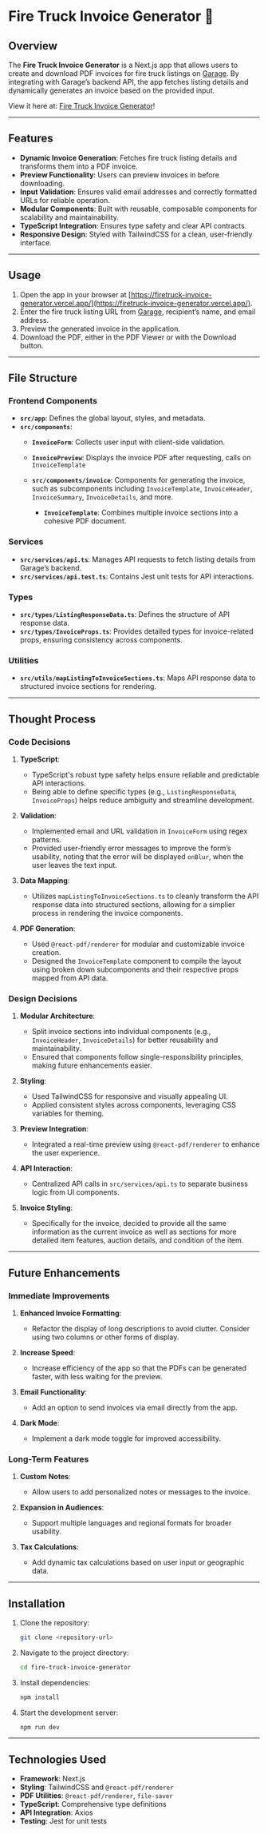 # Fire Truck Invoice Generator 🚒

## Overview
The **Fire Truck Invoice Generator** is a Next.js app that allows users to create and download PDF invoices for fire truck listings on [Garage](https://www.withgarage.com/). By integrating with Garage’s backend API, the app fetches listing details and dynamically generates an invoice based on the provided input.

View it here at: [Fire Truck Invoice Generator](https://firetruck-invoice-generator.vercel.app/)!

---

## Features
- **Dynamic Invoice Generation**: Fetches fire truck listing details and transforms them into a PDF invoice.
- **Preview Functionality**: Users can preview invoices in before downloading.
- **Input Validation**: Ensures valid email addresses and correctly formatted URLs for reliable operation.
- **Modular Components**: Built with reusable, composable components for scalability and maintainability.
- **TypeScript Integration**: Ensures type safety and clear API contracts.
- **Responsive Design**: Styled with TailwindCSS for a clean, user-friendly interface.

---

## Usage
1. Open the app in your browser at [https://firetruck-invoice-generator.vercel.app/](https://firetruck-invoice-generator.vercel.app/).
2. Enter the fire truck listing URL from [Garage](https://www.withgarage.com/), recipient’s name, and email address.
3. Preview the generated invoice in the application.
4. Download the PDF, either in the PDF Viewer or with the Download button.

---
## File Structure

### **Frontend Components**
- **`src/app`**: Defines the global layout, styles, and metadata.
- **`src/components`**:
  - **`InvoiceForm`**: Collects user input with client-side validation.
  -  **`InvoicePreview`**: Displays the invoice PDF after requesting, calls on `InvoiceTemplate`

  - **`src/components/invoice`**: Components for generating the invoice, such as subcomponents including `InvoiceTemplate`, `InvoiceHeader`, `InvoiceSummary`, `InvoiceDetails`, and more.
    - **`InvoiceTemplate`**: Combines multiple invoice sections into a cohesive PDF document.


### **Services**
- **`src/services/api.ts`**: Manages API requests to fetch listing details from Garage’s backend.
- **`src/services/api.test.ts`**: Contains Jest unit tests for API interactions.

### **Types**
- **`src/types/ListingResponseData.ts`**: Defines the structure of API response data.
- **`src/types/InvoiceProps.ts`**: Provides detailed types for invoice-related props, ensuring consistency across components.

### **Utilities**
- **`src/utils/mapListingToInvoiceSections.ts`**: Maps API response data to structured invoice sections for rendering.

---

## Thought Process

### Code Decisions
1. **TypeScript**:
   - TypeScript's robust type safety helps ensure reliable and predictable API interactions.
   - Being able to define specific types (e.g., `ListingResponseData`, `InvoiceProps`) helps reduce ambiguity and streamline development.

2. **Validation**:
   - Implemented email and URL validation in `InvoiceForm` using regex patterns.
   - Provided user-friendly error messages to improve the form’s usability, noting that the error will be displayed `onBlur`, when the user leaves the text input. 

3. **Data Mapping**:
   - Utilizes `mapListingToInvoiceSections.ts` to cleanly transform the API response data into structured sections, allowing for a simplier process in rendering the invoice components.

4. **PDF Generation**:
   - Used `@react-pdf/renderer` for modular and customizable invoice creation.
   - Designed the `InvoiceTemplate` component to compile the layout using broken down subcomponents and their respective props mapped from API data.

### Design Decisions
1. **Modular Architecture**:
   - Split invoice sections into individual components (e.g., `InvoiceHeader`, `InvoiceDetails`) for better reusability and maintainability.
   - Ensured that components follow single-responsibility principles, making future enhancements easier.

2. **Styling**:
   - Used TailwindCSS for responsive and visually appealing UI.
   - Applied consistent styles across components, leveraging CSS variables for theming.

3. **Preview Integration**:
   - Integrated a real-time preview using `@react-pdf/renderer` to enhance the user experience.

4. **API Interaction**:
   - Centralized API calls in `src/services/api.ts` to separate business logic from UI components.

5. **Invoice Styling**:
     - Specifically for the invoice, decided to provide all the same information as the current invoice as well as sections for more detailed item features, auction details, and condition of the item. 

---

## Future Enhancements

### Immediate Improvements
1. **Enhanced Invoice Formatting**:
   - Refactor the display of long descriptions to avoid clutter. Consider using two columns or other forms of display.

2. **Increase Speed**:
   - Increase efficiency of the app so that the PDFs can be generated faster, with less waiting for the preview.

3. **Email Functionality**:
   - Add an option to send invoices via email directly from the app.

4. **Dark Mode**:
   - Implement a dark mode toggle for improved accessibility.


### Long-Term Features
1. **Custom Notes**:
   - Allow users to add personalized notes or messages to the invoice.

2. **Expansion in Audiences**:
   - Support multiple languages and regional formats for broader usability.

3. **Tax Calculations**:
   - Add dynamic tax calculations based on user input or geographic data.

---

## Installation
1. Clone the repository:
   ```bash
   git clone <repository-url>
   ```
2. Navigate to the project directory:
   ```bash
   cd fire-truck-invoice-generator
   ```
3. Install dependencies:
   ```bash
   npm install
   ```
4. Start the development server:
   ```bash
   npm run dev
   ```

---

## Technologies Used
- **Framework**: Next.js
- **Styling**: TailwindCSS and `@react-pdf/renderer`
- **PDF Utilities**: `@react-pdf/renderer`, `file-saver`
- **TypeScript**: Comprehensive type definitions
- **API Integration**: Axios
- **Testing**: Jest for unit tests
